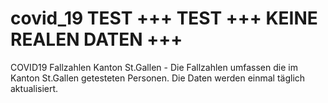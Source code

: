 # covid_19 TEST +++ TEST +++ KEINE REALEN DATEN +++
COVID19 Fallzahlen Kanton St.Gallen - Die Fallzahlen umfassen die im Kanton St.Gallen getesteten Personen. Die Daten werden einmal täglich aktualisiert.
